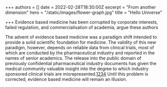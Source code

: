 +++
authors = []
date = 2022-02-28T18:30:00Z
excerpt = "From another dimension"
hero = "/static/images/flower-graph.jpg"
title = "Hello Universe"

+++
Evidence based medicine has been corrupted by corporate interests, failed regulation, and commercialisation of academia, argue these authors

The advent of evidence based medicine was a paradigm shift intended to provide a solid scientific foundation for medicine. The validity of this new paradigm, however, depends on reliable data from clinical trials, most of which are conducted by the pharmaceutical industry and reported in the names of senior academics. The release into the public domain of previously confidential pharmaceutical industry documents has given the medical community valuable insight into the degree to which industry sponsored clinical trials are misrepresented.[1](https://www.bmj.com/content/376/bmj.o702#ref-1)[2](https://www.bmj.com/content/376/bmj.o702#ref-2)[3](https://www.bmj.com/content/376/bmj.o702#ref-3)[4](https://www.bmj.com/content/376/bmj.o702#ref-4) Until this problem is corrected, evidence based medicine will remain an illusion.